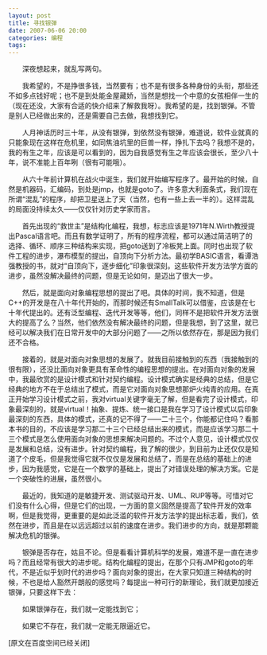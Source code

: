 ```yaml
---
layout: post
title: 寻找银弹
date: 2007-06-06 20:00
categories: 编程
tags: 
---
```


　　深夜想起来，就乱写两句。

　　我希望的，不是挣很多钱，当然要有；也不是有很多各种身份的头衔，那些还不如多点钱好呢；也不是到处能金屋藏娇，当然是想找一个中意的女孩相伴一生的（现在还没，大家有合适的快介绍来了解救我呀）。我希望的是，找到银弹。不管是别人已经做出来的，还是需要自己去做，我想找到它。

<!-- more -->

　　人月神话历时三十年，从没有银弹，到依然没有银弹，难道说，软件业就真的只能象现在这样在危机里，如同焦油坑里的巨兽一样，挣扎下去吗？我想不是的，我的有生之年，应该是可以看到的，因为自我感觉有生之年应该会很长，至少八十年，说不准能上百年咧（很有可能哦）。

　　从六十年前计算机在战火中诞生，我们就开始编写程序了。最开始的时候，自然是机器码，汇编码，到处是jmp，也就是goto了。许多意大利面条式，我们现在所谓“混乱”的程序，却把卫星送上了天（当然，也有一些上去一半的）。这样混乱的局面没持续太久——仅仅针对历史学家而言。

　　首先出现的“救世主”是结构化编程，我想，标志应该是1971年N.Wirth教授提出Pascal语言吧。而且有数学证明了，所有的程序流程，都可以通过简洁明了的选择、循环、顺序三种结构来实现，把goto送到了冷板凳上面。同时也出现了软件工程的进步，瀑布模型的提出，自顶向下分析方法。最初学BASIC语言，看谭浩强教授的书，就对“自顶向下，逐步细化”印象很深刻。这些软件开发方法学方面的进步，虽然没解决最终的问题，但是无论如何，是迈出了很大一步。

　　然后，就是面向对象编程思想的提出了吧。具体的时间，我不知道，但是C++的开发是在八十年代开始的，而那时候还有SmallTalk可以借鉴，应该是在七十年代提出的。还有泛型编程、迭代开发等等，他们，同样不是把软件开发方法很大的提高了么？当然，他们依然没有解决最终的问题，但是我想，到了这里，就已经可以解决我们在日常开发中的大部分问题了——之所以依然存在，那是因为我们还不合格。

　　接着的，就是对面向对象思想的发展了。就我目前接触到的东西（我接触到的很有限），还没比面向对象更具有革命性的编程思想的提出。在对面向对象的发展中，我最欣赏的是设计模式和针对契约编程。设计模式确实是经典的总结，但是它经典的地方不在于总结出了模式，而是它对面向对象思想那炉火纯青的应用。在真正开始学习设计模式之前，我对virtual关键字毫无了解，但是看完了设计模式，印象最深刻的，就是virtual！抽象、提炼、统一接口是我在学习了设计模式以后印象最深刻的东西，具体的模式，还真的记不得了——二十三个，你能都记住吗？看那本书的目的，不应该是学习那二十三个已经总结出来的模式，而是应该学习那二十三个模式是怎么使用面向对象的思想来解决问题的。不过个人意见，设计模式仅仅是发展和总结，没有进步。针对契约编程，我了解的很少，到目前为止还仅仅是知道了个皮毛，但是我觉得它就不仅仅是发展和总结了，而是在总结的基础上的进步，因为我感觉，它是在一个数学的基础上，提出了对错误处理的解决方案。它是一个突破性的进展，虽然很小。

　　最近的，我知道的是敏捷开发、测试驱动开发、UML、RUP等等。可惜对它们没有什么心得，但是它们的出现，一方面的意义固然是提高了软件开发的效率啊，但是我觉得，更重要的是如此泛滥的软件开发方法学的提出标志着，我们，依然在进步，而且是在以远远超过以前的速度在进步。我们进步的方向，就是那颗能解决危机的银弹。

　　银弹是否存在，姑且不论。但是看看计算机科学的发展，难道不是一直在进步吗？而且经常有很大的进步呢。结构化编程的提出，在那个只有JMP和goto的年代，不是近似乎划时代的进步吗？面向对象的提出，在大家只知道三种结构的时候，不也是给人豁然开朗般的感觉吗？每提出一种可行的新理论，我们就更加接近银弹，只要这样下去：

　　如果银弹存在，我们就一定能找到它；

　　如果它不存在，我们就一定能无限逼近它。

[原文在百度空间已经关闭]

